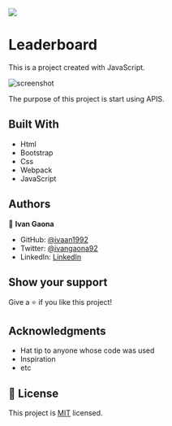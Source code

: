 ![](./assets/screenshot0)

# Leaderboard

This is a project created with JavaScript.  

![screenshot](https://user-images.githubusercontent.com/73128809/143690310-691b7260-aab0-4166-b865-7c803468dd54.png)

The purpose of this project is start using APIS. 
## Built With

- Html
- Bootstrap
- Css
- Webpack
- JavaScript

## Authors

👤 **Ivan Gaona**


- GitHub: [@ivaan1992](https://github.com/ivaan1992)
- Twitter: [@ivangaona92](https://twitter.com/ivangaona92)
- LinkedIn: [LinkedIn](https://www.linkedin.com/in/ivan-linares-gaona/)

## Show your support

Give a ⭐️ if you like this project!

## Acknowledgments

- Hat tip to anyone whose code was used
- Inspiration
- etc

## 📝 License

This project is [MIT](./MIT.md) licensed.
